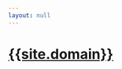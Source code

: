 ```yaml
---
layout: null
---
```

<html>
<head>
	<link rel="canonical" href="{{site.domain}}"/>
	<title>ZC Blog</title>
</head>
<body>
	<h1>
		<a href="{{site.domain}}">{{site.domain}}</a>
	</h1>
<script>
setTimeout(function(){
	location = "{{site.domain}}"; 
}, 3000);
</script>
</body>
</html>
